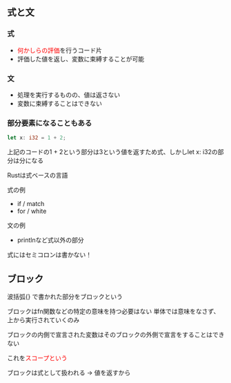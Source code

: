 ## 式と文

### 式

- <span style="color: red;">何かしらの評価</span>を行うコード片
- 評価した値を返し、変数に束縛することが可能

### 文

- 処理を実行するものの、値は返さない
- 変数に束縛することはできない

### 部分要素になることもある
```Rust
let x: i32 = 1 + 2;
```

上記のコードの1 + 2という部分は3という値を返すため式、しかしlet x: i32の部分は分になる

Rustは式ベースの言語

式の例
- if / match
- for / white

文の例
- printlnなど式以外の部分

式にはセミコロンは書かない！


## ブロック
波括弧{} で書かれた部分をブロックという

ブロックはfn関数などの特定の意味を持つ必要はない
単体では意味をなさず、上から実行されていくのみ

ブロックの内側で宣言された変数はそのブロックの外側で宣言をすることはできない

これを<span style="color: red;">スコープという</span>

ブロックは式として扱われる
-> 値を返すから